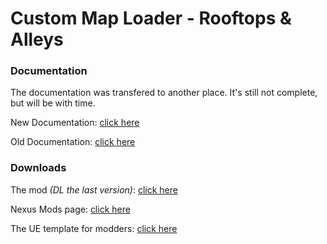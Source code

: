 # Custom Map Loader - Rooftops & Alleys

### Documentation

The documentation was transfered to another place. It's still not complete, but will be with time.

New Documentation: [click here](https://rna-modding.gitbook.io/custom-map-loader-rooftops-and-alleys/)

Old Documentation: [click here](https://github.com/LoulouNoLegend/CustomMapLoader-RooftopsAndAlleys/blob/7fa485ec5b4c2ce57a571eba360f691a117ec573/old_README.md)

### Downloads

The mod *(DL the last version)*: [click here](https://github.com/LoulouNoLegend/CustomMapLoader-RooftopsAndAlleys/releases)

Nexus Mods page: [click here](https://www.nexusmods.com/rooftopsandalleystheparkourgame/mods/28)

The UE template for modders: [click here](https://github.com/LoulouNoLegend/CustomMapLoader-RooftopsAndAlleys/releases/download/PB2/UE_CML_MapTemplate.zip)
